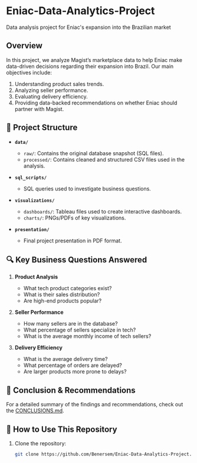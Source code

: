 # Eniac-Data-Analytics-Project
Data analysis project for Eniac's expansion into the Brazilian market

## Overview  
In this project, we analyze Magist’s marketplace data to help Eniac make data-driven decisions regarding their expansion into Brazil. Our main objectives include:  

1. Understanding product sales trends.  
2. Analyzing seller performance.  
3. Evaluating delivery efficiency.  
4. Providing data-backed recommendations on whether Eniac should partner with Magist.  

## 📂 Project Structure  

- **`data/`**  
  - `raw/`: Contains the original database snapshot (SQL files).  
  - `processed/`: Contains cleaned and structured CSV files used in the analysis.  

- **`sql_scripts/`**  
  - SQL queries used to investigate business questions.    

- **`visualizations/`**  
  - `dashboards/`: Tableau files used to create interactive dashboards.  
  - `charts/`: PNGs/PDFs of key visualizations.  

- **`presentation/`**  
  - Final project presentation in PDF format.  

## 🔍 Key Business Questions Answered  

1. **Product Analysis**  
   - What tech product categories exist?  
   - What is their sales distribution?  
   - Are high-end products popular?  

2. **Seller Performance**  
   - How many sellers are in the database?  
   - What percentage of sellers specialize in tech?  
   - What is the average monthly income of tech sellers?  

3. **Delivery Efficiency**  
   - What is the average delivery time?  
   - What percentage of orders are delayed?  
   - Are larger products more prone to delays?  

## 📌 Conclusion & Recommendations  

For a detailed summary of the findings and recommendations, check out the [CONCLUSIONS.md](./CONCLUSIONS.md).  

## 🚀 How to Use This Repository  

1. Clone the repository:  
   ```sh
   git clone https://github.com/Benersem/Eniac-Data-Analytics-Project.git
